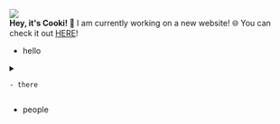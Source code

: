 ![](http://cooki-studios.github.io/img/CookiWeb.png)
<br>
__Hey, it's Cooki! 👋__
I am currently working on a new website! 🌐 You can check it out [HERE](https://cooki-studios.github.io)!
<br>
- hello
>
<details>
  <summary>
    
    - there
  </summary>
  
  Any folded content here. It requires an empty line just above it.
  ```javascript
    console.log("WELCOME!");
  ```
</details>

- people
